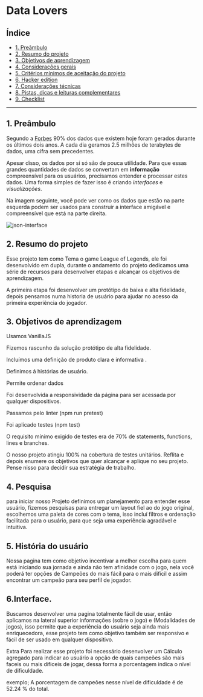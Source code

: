 # Data Lovers

## Índice

* [1. Preâmbulo](#1-preâmbulo)
* [2. Resumo do projeto](#2-resumo-do-projeto)
* [3. Objetivos de aprendizagem](#3-objetivos-de-aprendizagem)
* [4. Considerações gerais](#4-considerações-gerais)
* [5. Critérios mínimos de aceitação do
  projeto](#5-critérios-mínimos-de-aceitação-do-projeto)
* [6. Hacker edition](#6-hacker-edition)
* [7. Considerações técnicas](#7-considerações-técnicas)
* [8. Pistas, dicas e leituras
  complementares](#8-pistas-dicas-e-leituras-complementares)
* [9. Checklist](#9-checklist)

***

## 1. Preâmbulo

Segundo a
[Forbes](https://www.forbes.com/sites/bernardmarr/2018/05/21/how-much-data-do-we-create-every-day-the-mind-blowing-stats-everyone-should-read)
90% dos dados que existem hoje foram gerados durante os últimos dois anos. A
cada dia geramos 2.5 milhões de terabytes de dados, uma cifra sem precedentes.

Apesar disso, os dados por si só são de pouca utilidade. Para que essas grandes
quantidades de dados se convertam em **informação** compreensível para os
usuários, precisamos entender e processar estes dados. Uma forma simples de
fazer isso é criando _interfaces_ e _visualizações_.

Na imagem seguinte, você pode ver como os dados que estão na parte esquerda
podem ser usados para construir a interface amigável e compreensível que está na
parte direita.

![json-interface](https://lh4.googleusercontent.com/Tn-RPXS26pVvOTdUzRT1KVaJ-_QbFs9SpcGLxSPE43fgbHaXtFgMUInuDt7kV41DkT1j8Tt29V0LxQW7SMtC6digOIhfTXSBKdwI08wUwhD3RAqlwy0hjfmhZ2BFe91mtmCSEqysfgk)

## 2. Resumo do projeto

Esse projeto tem como Tema o game League of Legends, ele foi desenvolvido em dupla, durante o andamento do projeto dedicamos uma série de recursos para desenvolver etapas e alcançar os objetivos de aprendizagem.

A primeira etapa foi desenvolver um protótipo de baixa e alta fidelidade, depois pensamos numa historia de usuário para ajudar no acesso da primeira experiência do jogador.

## 3. Objetivos de aprendizagem
Usamos  VanillaJS

Fizemos rascunho da solução protótipo de alta fidelidade.

Incluímos uma definição de produto clara e informativa .

Definimos á histórias de usuário.

Permite ordenar dados

Foi desenvolvida a responsividade da página para ser acessada por qualquer dispositivos.

Passamos  pelo linter (npm run pretest)

Foi aplicado testes (npm test)

  O requisito mínimo exigido de testes era de  70% de statements, functions, lines e branches.

 O nosso projeto atingiu 100% na cobertura de testes unitários.
Reflita e depois enumere os objetivos que quer alcançar e aplique no seu projeto. Pense nisso para decidir sua estratégia de trabalho.


## 4. Pesquisa

para iniciar nosso Projeto definimos um planejamento para entender esse usuário, fizemos pesquisas para entregar um layout fiel ao do jogo original, escolhemos uma paleta de cores com o tema, isso incluí filtros e ordenação facilitada para o usuário, para que seja uma experiência agradável e intuitiva.


## 5. História do usuário

Nossa pagina tem como objetivo incentivar a melhor escolha para quem está iniciando sua jornada e ainda não tem afinidade com o jogo, nela você poderá ter opções de Campeões do mais fácil para o mais difícil e assim encontrar um campeão  para seu perfil de jogador.


## 6.Interface.

Buscamos desenvolver uma pagina totalmente fácil de usar, então aplicamos na lateral superior informações (sobre o jogo) e (Modalidades de jogos), isso permite que a experiência do usuário seja ainda mais enriquecedora, esse projeto tem como objetivo também  ser responsivo e fácil  de ser usado em qualquer dispositivo.

Extra
Para realizar  esse projeto foi necessário desenvolver um Cálculo  agregado para indicar ao usuário a opção de quais campeões são mais faceis ou mais dificeis de jogar, dessa forma  a porcentagem indica o nível de dificuldade.

exemplo;  A porcentagem de campeões nesse nível de dificuldade é de 52.24 % do total.

